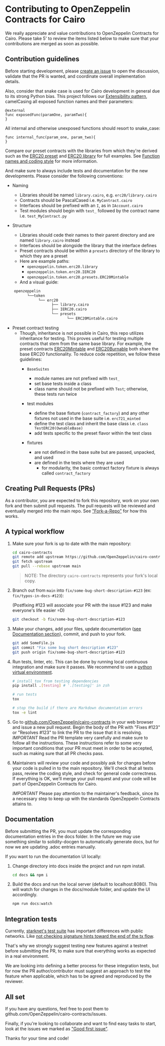 # Contributing to OpenZeppelin Contracts for Cairo

We really appreciate and value contributions to OpenZeppelin Contracts for Cairo. Please take 5' to review the items listed below to make sure that your contributions are merged as soon as possible.

## Contribution guidelines

Before starting development, please [create an issue](https://github.com/OpenZeppelin/cairo-contracts/issues/new/choose) to open the discussion, validate that the PR is wanted, and coordinate overall implementation details.

Also, consider that snake case is used for Cairo development in general due to its strong Python bias.
This project follows our [Extensibility pattern](https://docs.openzeppelin.com/contracts-cairo/extensibility), camelCasing all exposed function names and their parameters:

```cairo
@external
func exposedFunc(paramOne, paramTwo){
}
```

All internal and otherwise unexposed functions should resort to snake_case:

```cairo
func internal_func(param_one, param_two){
}
```

Compare our preset contracts with the libraries from which they're derived such as the [ERC20 preset](./src/openzeppelin/token/erc20/presets/ERC20.cairo) and [ERC20 library](./src/openzeppelin/token/erc20/presets/ERC20.cairo) for full examples.
See [Function names and coding style](https://docs.openzeppelin.com/contracts-cairo/0.4.0/extensibility#function_names_and_coding_style) for more information.

And make sure to always include tests and documentation for the new developments. Please consider the following conventions:

- Naming
  - Libraries should be named `library.cairo`, e.g. `erc20/library.cairo`
  - Contracts should be PascalCased i.e. `MyContract.cairo`
  - Interfaces should be prefixed with an `I`, as in `IAccount.cairo`
  - Test modules should begin with `test_` followed by the contract name i.e. `test_MyContract.py`

- Structure
  - Libraries should cede their names to their parent directory and are named `library.cairo` instead
  - Interfaces should be alongside the library that the interface defines
  - Preset contracts should be within a `presets` directory of the library to which they are a preset
  - Here are example paths:
    - `openzeppelin.token.erc20.library`
    - `openzeppelin.token.erc20.IERC20`
    - `openzeppelin.token.erc20.presets.ERC20Mintable`
  - And a visual guide:

```python
    openzeppelin
          └──token
               └── erc20
                     ├── library.cairo
                     ├── IERC20.cairo
                     └── presets
                            └── ERC20Mintable.cairo
```

- Preset contract testing
  - Though, inheritance is not possible in Cairo, this repo utilizes inheritance for testing. This proves useful for testing multiple contracts that stem from the same base library. For example, the preset contracts [ERC20Mintable](./src/openzeppelin/token/erc20/presets/ERC20Mintable.cairo) and [ERC20Burnable](./src/openzeppelin/token/erc20/presets/ERC20Burnable.cairo) both share the base ERC20 functionality. To reduce code repetition, we follow these guidelines:
    - `BaseSuites`
      - module names are not prefixed with `test_`
      - set base tests inside a class
      - class name should not be prefixed with `Test`; otherwise, these tests run twice

    - test modules
      - define the base fixture (`contract_factory`) and any other fixtures not used in the base suite i.e. `erc721_minted`
      - define the test class and inherit the base class i.e. `class TestERC20(OwnableBase)`
      - add tests specific to the preset flavor within the test class

    - fixtures
      - are not defined in the base suite but are passed, unpacked, and used
      - are defined in the tests where they are used
        - for modularity, the basic contract factory fixture is always called `contract_factory`

## Creating Pull Requests (PRs)

As a contributor, you are expected to fork this repository, work on your own fork and then submit pull requests. The pull requests will be reviewed and eventually merged into the main repo. See ["Fork-a-Repo"](https://help.github.com/articles/fork-a-repo/) for how this works.

## A typical workflow

1. Make sure your fork is up to date with the main repository:

    ```sh
    cd cairo-contracts
    git remote add upstream https://github.com/OpenZeppelin/cairo-contracts.git
    git fetch upstream
    git pull --rebase upstream main
    ```

    > NOTE: The directory `cairo-contracts` represents your fork's local copy.

2. Branch out from `main` into `fix/some-bug-short-description-#123` (ex: `fix/typos-in-docs-#123`):

    (Postfixing #123 will associate your PR with the issue #123 and make everyone's life easier =D)

    ```sh
    git checkout -b fix/some-bug-short-description-#123
    ```

3. Make your changes, add your files, update documentation ([see Documentation section](#documentation)), commit, and push to your fork.

    ```sh
    git add SomeFile.js
    git commit "Fix some bug short description #123"
    git push origin fix/some-bug-short-description-#123
    ```

4. Run tests, linter, etc. This can be done by running local continuous integration and make sure it passes. We recommend to use a [python virtual environment](https://docs.python.org/3/tutorial/venv.html).

    ```bash
    # install tox from testing dependencies
    pip install .[testing] # '.[testing]' in zsh

    # run tests
    tox

    # stop the build if there are Markdown documentation errors
    tox -e lint
    ```

5. Go to [github.com/OpenZeppelin/cairo-contracts](https://github.com/OpenZeppelin/cairo-contracts) in your web browser and issue a new pull request.
    Begin the body of the PR with "Fixes #123" or "Resolves #123" to link the PR to the issue that it is resolving.
    *IMPORTANT* Read the PR template very carefully and make sure to follow all the instructions. These instructions
    refer to some very important conditions that your PR must meet in order to be accepted, such as making sure that all PR checks pass.

6. Maintainers will review your code and possibly ask for changes before your code is pulled in to the main repository. We'll check that all tests pass, review the coding style, and check for general code correctness. If everything is OK, we'll merge your pull request and your code will be part of OpenZeppelin Contracts for Cairo.

    *IMPORTANT* Please pay attention to the maintainer's feedback, since its a necessary step to keep up with the standards OpenZeppelin Contracts attains to.

## Documentation

Before submitting the PR, you must update the corresponding documentation entries in the docs folder. In the future we may use something similar to solidity-docgen to automatically generate docs, but for now we are updating .adoc entries manually.

If you want to run the documentation UI locally:

1. Change directory into docs inside the project and run npm install.

    ```bash
    cd docs && npm i
    ```

2. Build the docs and run the local server (default to localhost:8080). This will watch for changes in the docs/module folder, and update the UI accordingly.

    ```bash
    npm run docs:watch
    ```

## Integration tests

Currently, [starknet's test suite](https://github.com/starkware-libs/cairo-lang/blob/master/src/starkware/starknet/testing/starknet.py) has important differences with public networks. Like [not checking signature hints toward the end of the tx flow](https://github.com/OpenZeppelin/cairo-contracts/issues/386).

That's why we strongly suggest testing new features against a testnet before submitting the PR, to make sure that everything works as expected in a real environment.

We are looking into defining a better process for these integration tests, but for now the PR author/contributor must suggest an approach to test the feature when applicable, which has to be agreed and reproduced by the reviewer.

## All set

If you have any questions, feel free to post them to github.com/OpenZeppelin/cairo-contracts/issues.

Finally, if you're looking to collaborate and want to find easy tasks to start, look at the issues we marked as ["Good first issue"](https://github.com/OpenZeppelin/cairo-contracts/labels/good%20first%20issue).

Thanks for your time and code!
